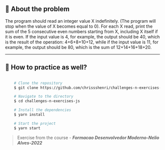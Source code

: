 ## 👀 About the problem

The program should read an integer value X indefinitely. (The program will stop when the value of X becomes equal to 0). For each X read, print the sum of the 5 consecutive even numbers starting from X, including X itself if it is even. If the input value is 4, for example, the output should be 40, which is the result of the operation: 4+6+8+10+12, while if the input value is 11, for example, the output should be 80, which is the sum of 12+14+16+18+20.

---

## 📁 How to practice as well?

```bash

    # Clone the repository
    $ git clone https://github.com/chrissshenri/challenges-n-exercises-js.git

    # Navigate to the directory
    $ cd challenges-n-exercises-js

    # Install the dependencies
    $ yarn install

    # Start the project
    $ yarn start

```

> 
> Exercise from the course - ***Formacao Desenvolvedor Moderno-Nelio Alves-2022***

